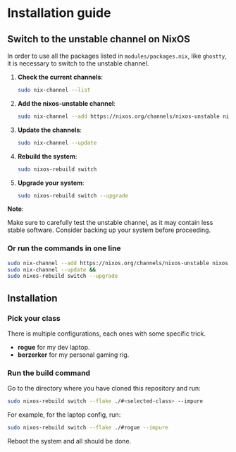 # Installation guide

## Switch to the unstable channel on NixOS

In order to use all the packages listed in `modules/packages.nix`, like `ghostty`, 
it is necessary to switch to the unstable channel.

1. **Check the current channels**:

    ```bash
    sudo nix-channel --list
    ```

2. **Add the nixos-unstable channel**:

    ```bash
    sudo nix-channel --add https://nixos.org/channels/nixos-unstable nixos
    ```

3. **Update the channels**:

    ```bash
    sudo nix-channel --update
    ```

4. **Rebuild the system**:

    ```bash
    sudo nixos-rebuild switch
    ```

5. **Upgrade your system**:

    ```bash
    sudo nixos-rebuild switch --upgrade
    ```

**Note**:

Make sure to carefully test the unstable channel, as it may contain less stable software. 
Consider backing up your system before proceeding.

### Or run the commands in one line

```bash
sudo nix-channel --add https://nixos.org/channels/nixos-unstable nixos && 
sudo nix-channel --update && 
sudo nixos-rebuild switch --upgrade
```

## Installation

### Pick your class

There is multiple configurations, each ones with some specific trick.

- **rogue** for my dev laptop.
- **berzerker** for my personal gaming rig.
<!--- **wizard** for my personal server.-->

### Run the build command

Go to the directory where you have cloned this repository and run:

```bash
sudo nixos-rebuild switch --flake ./#<selected-class> --impure
```

For example, for the laptop config, run:

```bash
sudo nixos-rebuild switch --flake ./#rogue --impure
```

Reboot the system and all should be done.
